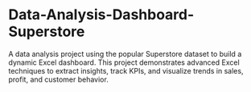 # Data-Analysis-Dashboard-Superstore
A data analysis project using the popular Superstore dataset to build a dynamic Excel dashboard. This project demonstrates advanced Excel techniques to extract insights, track KPIs, and visualize trends in sales, profit, and customer behavior.

